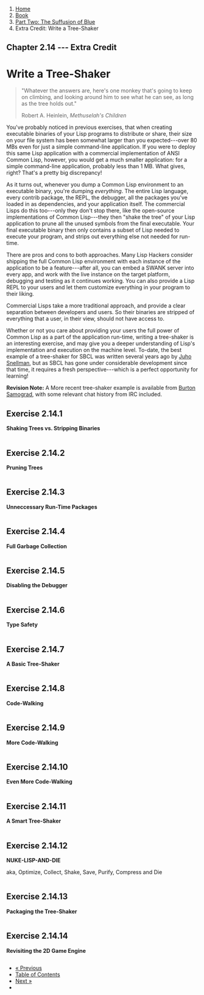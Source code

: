 <ol class="breadcrumb">
  <li><a href="/">Home</a></li>
  <li><a href="/book/">Book</a></li>
  <li><a href="/book/2-0-0-overview/">Part Two: The Suffusion of Blue</a></li>
  <li class="active">Extra Credit: Write a Tree-Shaker</li>
</ol>

## Chapter 2.14 --- Extra Credit

# Write a Tree-Shaker

> "Whatever the answers are, here's one monkey that's going to keep on climbing, and looking around him to see what he can see, as long as the tree holds out."
> <footer>Robert A. Heinlein, <em>Methuselah's Children</em></footer>

You've probably noticed in previous exercises, that when creating executable binaries of your Lisp programs to distribute or share, their size on your file system has been somewhat larger than you expected---over 80 MBs even for just a simple command-line application.  If you were to deploy this same Lisp application with a commercial implementation of ANSI Common Lisp, however, you would get a much smaller application: for a simple command-line application, probably less than 1 MB.  What gives, right?  That's a pretty big discrepancy!

As it turns out, whenever you dump a Common Lisp environment to an executable binary, you're dumping *everything*.  The entire Lisp language, every contrib package, the REPL, the debugger, all the packages you've loaded in as dependencies, and your application itself.  The commercial Lisps do this too---only they don't stop there, like the open-source implementations of Common Lisp---they then "shake the tree" of your Lisp application to prune all the unused symbols from the final executable.  Your final executable binary then only contains a subset of Lisp needed to execute your program, and strips out everything else not needed for run-time.

There are pros and cons to both approaches.  Many Lisp Hackers consider shipping the full Common Lisp environment with each instance of the application to be a feature---after all, you can embed a SWANK server into every app, and work with the live instance on the target platform, debugging and testing as it continues working.  You can also provide a Lisp REPL to your users and let them customize everything in your program to their liking.

Commercial Lisps take a more traditional approach, and provide a clear separation between developers and users.  So their binaries are stripped of everything that a user, in their view, should not have access to.

Whether or not you care about providing your users the full power of Common Lisp as a part of the application run-time, writing a tree-shaker is an interesting exercise, and may give you a deeper understanding of Lisp's implementation and execution on the machine level.  To-date, the best example of a tree-shaker for SBCL was written several years ago by [Juho Snellman](http://jsnell.iki.fi/blog/archive/2005-07-06.html), but as SBCL has gone under considerable development since that time, it requires a fresh perspective---which is a perfect opportunity for learning!

**Revision Note:** A More recent tree-shaker example is available from [Burton Samograd](https://gist.github.com/burtonsamograd/f08f561264ff94391300), with some relevant chat history from IRC included.

## Exercise 2.14.1

**Shaking Trees vs. Stripping Binaries**

```lisp

```

## Exercise 2.14.2

**Pruning Trees**

```lisp

```

## Exercise 2.14.3

**Unneccessary Run-Time Packages**

```lisp

```

## Exercise 2.14.4

**Full Garbage Collection**

```lisp

```

## Exercise 2.14.5

**Disabling the Debugger**

```lisp

```

## Exercise 2.14.6

**Type Safety**

```lisp

```

## Exercise 2.14.7

**A Basic Tree-Shaker**

```lisp

```

## Exercise 2.14.8

**Code-Walking**

```lisp

```

## Exercise 2.14.9

**More Code-Walking**

```lisp

```

## Exercise 2.14.10

**Even More Code-Walking**

```lisp

```

## Exercise 2.14.11

**A Smart Tree-Shaker**

```lisp

```

## Exercise 2.14.12

**NUKE-LISP-AND-DIE**

aka, Optimize, Collect, Shake, Save, Purify, Compress and Die

```lisp

```

## Exercise 2.14.13

**Packaging the Tree-Shaker**

```lisp

```

## Exercise 2.14.14

**Revisiting the 2D Game Engine**

```lisp

```

<ul class="pager">
  <li class="previous"><a href="/book/2-13-0-compiler/">&laquo; Previous</a></li>
  <li><a href="/book/">Table of Contents</a></li>
  <li class="next"><a href="/book/2-15-0-docs-and-inspection.md">Next &raquo;</a><li>
</ul>

